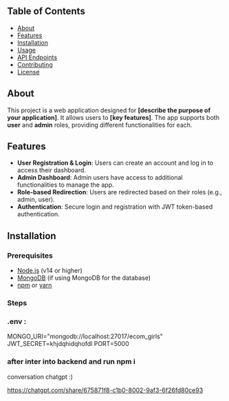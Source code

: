 

## Table of Contents

- [About](#about)
- [Features](#features)
- [Installation](#installation)
- [Usage](#usage)
- [API Endpoints](#api-endpoints)
- [Contributing](#contributing)
- [License](#license)

## About

This project is a web application designed for **[describe the purpose of your application]**. It allows users to **[key features]**. The app supports both **user** and **admin** roles, providing different functionalities for each.

## Features

- **User Registration & Login**: Users can create an account and log in to access their dashboard.
- **Admin Dashboard**: Admin users have access to additional functionalities to manage the app.
- **Role-based Redirection**: Users are redirected based on their roles (e.g., admin, user).
- **Authentication**: Secure login and registration with JWT token-based authentication.

## Installation

### Prerequisites

- [Node.js](https://nodejs.org/) (v14 or higher)
- [MongoDB](https://www.mongodb.com/) (if using MongoDB for the database)
- [npm](https://www.npmjs.com/) or [yarn](https://yarnpkg.com/)

### Steps

### .env : 

MONGO_URI="mongodb://localhost:27017/ecom_girls"
JWT_SECRET=khjdqhidqhofdl
PORT=5000

### after inter into backend and run npm i


conversation chatgpt :)

https://chatgpt.com/share/675871f8-c1b0-8002-9af3-6f26fd80ce93
